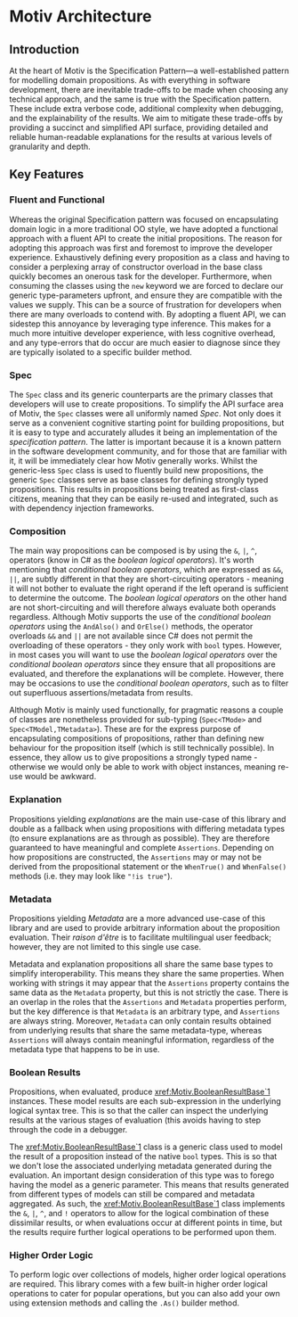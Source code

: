 ﻿# Motiv Architecture

## Introduction
At the heart of Motiv is the Specification Pattern—a well-established pattern for modelling domain propositions.
As with everything in software development, there are inevitable trade-offs to be made when choosing any technical 
approach, and the same is true with the Specification pattern.
These include extra verbose code, additional complexity when debugging, and the explainability of the results.
We aim to mitigate these trade-offs by providing a succinct and simplified API surface, providing detailed and 
reliable human-readable explanations for the results at various levels of granularity and depth.

## Key Features
### Fluent and Functional
Whereas the original Specification pattern was focused on encapsulating domain logic in a more traditional OO style, 
we have adopted a functional approach with a fluent API to create the initial propositions.
The reason for adopting this approach was first and foremost to improve the developer experience.
Exhaustively defining every proposition as a class and having to consider a perplexing array of constructor overload 
in the base class quickly becomes an onerous task for the developer.
Furthermore, when consuming the classes using the `new` keyword we are forced to declare our generic type-parameters 
upfront, and ensure they are compatible with the values we supply.
This can be a source of frustration for developers when there are many overloads to contend with.
By adopting a fluent API, we can sidestep this annoyance by leveraging type inference.
This makes for a much more intuitive developer experience, with less cognitive overhead, and any type-errors that do 
occur are much easier to diagnose since they are typically isolated to a specific builder method.

### Spec
The `Spec` class and its generic counterparts are the primary classes that developers will use to create propositions.
To simplify the API surface area of Motiv, the `Spec` classes were all uniformly named _Spec_.
Not only does it serve as a convenient cognitive starting point for building propositions, but it is easy to type and
accurately alludes it being an implementation of the _specification pattern_.
The latter is important because it is a known pattern in the software development community, and for those that are 
familiar with it, it will be immediately clear how Motiv generally works.
Whilst the generic-less `Spec` class is used to fluently build new propositions, the generic `Spec` classes serve as 
base classes for defining strongly typed propositions.
This results in propositions being treated as first-class citizens, meaning that they can be easily re-used and 
integrated, such as with dependency injection frameworks.

### Composition
The main way propositions can be composed is by using the `&`, `|`, `^`, operators (know in C# as the _boolean 
logical operators_).
It's worth mentioning that _conditional boolean operators_, which are expressed as `&&`, `||`, 
are subtly different in that they are short-circuiting operators - meaning it will not bother to evaluate the right 
operand if the left operand is sufficient to determine the outcome.
The _boolean logical operators_ on the other hand are not short-circuiting and will therefore always evaluate both 
operands regardless.
Although Motiv supports the use of the _conditional boolean operators_ using the `AndAlso()` and `OrElse()` methods, 
the operator overloads `&&` and `||` are not available since C# does not permit the overloading of these operators - 
they only work with `bool` types.
However, in most cases you will want to use the _boolean logical operators_ over the _conditional boolean operators_ 
since they ensure that all propositions are evaluated, and therefore the explanations will be complete.
However, there may be occasions to use the _conditional boolean operators_, such as to filter out superfluous
assertions/metadata from results.

Although Motiv is mainly used functionally, for pragmatic reasons a couple of classes are 
nonetheless provided for sub-typing (`Spec<TMode>` and `Spec<TModel,TMetadata>`).
These are for the express purpose of encapsulating compositions of propositions, rather than defining new behaviour 
for the proposition itself (which is still technically possible).
In essence, they allow us to give propositions a strongly typed name - otherwise we would only be able to work with
object instances, meaning re-use would be awkward.

### Explanation
Propositions yielding _explanations_ are the main use-case of this library and double as a fallback when using 
propositions with differing metadata types (to ensure explanations are as through as possible).
They are therefore guaranteed to have meaningful and complete `Assertions`.
Depending on how propositions are constructed, the `Assertions` may or may not be derived from the propositional 
statement or the `WhenTrue()` and `WhenFalse()` methods (i.e. they may look like `"!is true"`).

### Metadata
Propositions yielding _Metadata_ are a more advanced use-case of this library and are used to provide arbitrary 
information about the proposition evaluation.
Their _raison d'être_ is to facilitate multilingual user feedback; however, they are not limited to this single use 
case.

Metadata and explanation propositions all share the same base types to simplify interoperability.
This means they share the same properties.
When working with strings it may appear that the `Assertions` property contains the same data as the `Metadata` 
property, but this is not strictly the case.
There is an overlap in the roles that the `Assertions` and `Metadata` properties perform, but the key difference is 
that `Metadata` is an arbitrary type, and `Assertions` are always string.
Moreover, `Metadata` can only contain results obtained from underlying results that share the same metadata-type, 
whereas `Assertions` will always contain meaningful information, regardless of the metadata type that happens to be 
in use.        

### Boolean Results
Propositions, when evaluated, produce <xref:Motiv.BooleanResultBase`1> instances.
These model results are each sub-expression in the underlying logical syntax tree.
This is so that the caller can inspect the underlying results at the various stages of evaluation (this avoids 
having to step through the code in a debugger. 

The <xref:Motiv.BooleanResultBase`1> class is a generic class used to model the result of a proposition instead 
of the native `bool` types.
This is so that we don't lose the associated underlying metadata generated during the evaluation.
An important design consideration of this type was to forego having the model as a generic parameter.
This means that results generated from different types of models can still be compared and metadata aggregated.
As such, the <xref:Motiv.BooleanResultBase`1> class implements the `&`, `|`, `^`, and `!` operators to allow for the 
logical combination of these dissimilar results, or when evaluations occur at different points in time, but the 
results require further logical operations to be performed upon them.

### Higher Order Logic
To perform logic over collections of models, higher order logical operations are required.
This library comes with a few built-in higher order logical operations to cater for popular operations, but you 
can also add your own using extension methods and calling the `.As()` builder method.
